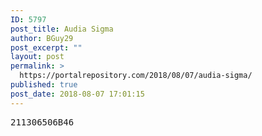 ```yaml
---
ID: 5797
post_title: Audia Sigma
author: BGuy29
post_excerpt: ""
layout: post
permalink: >
  https://portalrepository.com/2018/08/07/audia-sigma/
published: true
post_date: 2018-08-07 17:01:15
---
```

<pre>211306506B46</pre>
